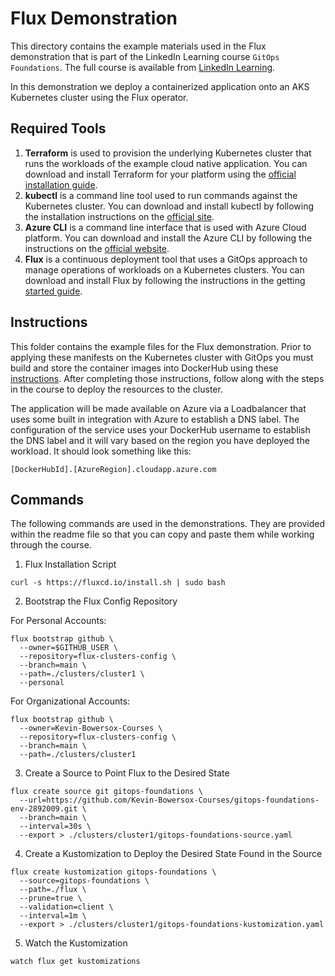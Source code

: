 # Flux Demonstration
This directory contains the example materials used in the Flux demonstration that is part of the LinkedIn Learning course `GitOps Foundations`. The full course is available from [LinkedIn Learning][lil-course-url].

In this demonstration we deploy a containerized application onto an AKS Kubernetes cluster using the Flux operator.

## Required Tools
1.  **Terraform** is used to provision the underlying Kubernetes cluster that runs the workloads of the example cloud native application.  You can download and install Terraform for your platform using the [official installation guide][terraform-install].
2.  **kubectl** is a command line tool used to run commands against the Kubernetes cluster.  You can download and install kubectl by following the installation instructions on the [official site][kube-site].
3.  **Azure CLI** is a command line interface that is used with Azure Cloud platform.  You can download and install the Azure CLI by following the instructions on the [official website][azurecli-start].
4.   **Flux** is a continuous deployment tool that uses a GitOps approach to manage operations of workloads on a Kubernetes clusters.  You can download and install Flux by following the instructions in the getting [started guide][flux-start].


## Instructions
This folder contains the example files for the Flux demonstration.  Prior to applying these manifests on the Kubernetes cluster with GitOps you must build and store the container images into DockerHub using these [instructions][setup-instructions].  After completing those instructions, follow along with the steps in the course to deploy the resources to the cluster.

The application will be made available on Azure via a Loadbalancer that uses some built in integration with Azure to establish a DNS label.  The configuration of the service uses your DockerHub username to establish the DNS label and it will vary based on the region you have deployed the workload.  It should look something like this:
```
[DockerHubId].[AzureRegion].cloudapp.azure.com
```

## Commands
The following commands are used in the demonstrations.  They are provided within the readme file so that you can copy and paste them while working through the course.

1. Flux Installation Script

```
curl -s https://fluxcd.io/install.sh | sudo bash
```

2. Bootstrap the Flux Config Repository

For Personal Accounts:
```
flux bootstrap github \
  --owner=$GITHUB_USER \
  --repository=flux-clusters-config \
  --branch=main \
  --path=./clusters/cluster1 \
  --personal
```

For Organizational Accounts:
```
flux bootstrap github \
  --owner=Kevin-Bowersox-Courses \
  --repository=flux-clusters-config \
  --branch=main \
  --path=./clusters/cluster1
```

3. Create a Source to Point Flux to the Desired State
```
flux create source git gitops-foundations \
  --url=https://github.com/Kevin-Bowersox-Courses/gitops-foundations-env-2892009.git \
  --branch=main \
  --interval=30s \
  --export > ./clusters/cluster1/gitops-foundations-source.yaml
```

4.  Create a Kustomization to Deploy the Desired State Found in the Source
```
flux create kustomization gitops-foundations \
  --source=gitops-foundations \
  --path=./flux \
  --prune=true \
  --validation=client \
  --interval=1m \
  --export > ./clusters/cluster1/gitops-foundations-kustomization.yaml
```

5.  Watch the Kustomization
```
watch flux get kustomizations
```

[0]: # (Replace these placeholder URLs with actual course URLs)

[lil-course-url]: https://www.linkedin.com/learning/
[lil-thumbnail-url]: http://
[k3d-start]: https://k3d.io/#installation
[docker-install]: https://docs.docker.com/engine/install/
[kube-site]: https://kubernetes.io/docs/tasks/tools/
[azurecli-start]: https://docs.microsoft.com/en-us/cli/azure/install-azure-cli
[setup-instructions]: https://github.com/LinkedInLearning/gitops-foundations-env-2892009#installing
[flux-start]: https://fluxcd.io/docs/get-started/
[flagger-start]: https://docs.flagger.app/
[terraform-install]: https://learn.hashicorp.com/tutorials/terraform/install-cli?in=terraform/azure-get-started
[helm-start]: https://helm.sh/docs/intro/install/


